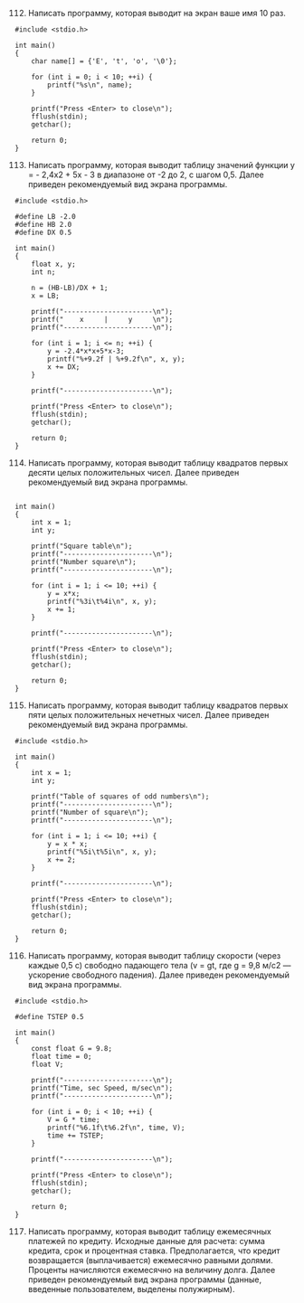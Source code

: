 112. Написать программу, которая выводит на экран ваше имя 10 раз.
```
#include <stdio.h>

int main()
{
    char name[] = {'E', 't', 'o', '\0'};

    for (int i = 0; i < 10; ++i) {
        printf("%s\n", name);
    }

    printf("Press <Enter> to close\n");
    fflush(stdin);
    getchar();

    return 0;
}
```
113. Написать программу, которая выводит таблицу значений функции у = - 2,4х2 + 5х - 3 в диапазоне от -2 до 2, с шагом 0,5. Далее приведен рекомендуемый вид экрана программы.
```
#include <stdio.h>

#define LB -2.0
#define HB 2.0
#define DX 0.5

int main()
{
    float x, y;
    int n;

    n = (HB-LB)/DX + 1;
    x = LB;

    printf("----------------------\n");
    printf("    x     |     y     \n");
    printf("----------------------\n");

    for (int i = 1; i <= n; ++i) {
        y = -2.4*x*x+5*x-3;
        printf("%+9.2f | %+9.2f\n", x, y);
        x += DX;
    }

    printf("----------------------\n");

    printf("Press <Enter> to close\n");
    fflush(stdin);
    getchar();

    return 0;
}
```
114. Написать программу, которая выводит таблицу квадратов первых десяти целых положительных чисел. Далее приведен рекомендуемый вид экрана программы.
```

int main()
{
    int x = 1;
    int y;

    printf("Square table\n");
    printf("----------------------\n");
    printf("Number square\n");
    printf("----------------------\n");

    for (int i = 1; i <= 10; ++i) {
        y = x*x;
        printf("%3i\t%4i\n", x, y);
        x += 1;
    }

    printf("----------------------\n");

    printf("Press <Enter> to close\n");
    fflush(stdin);
    getchar();

    return 0;
}
```
115. Написать программу, которая выводит таблицу квадратов первых пяти целых положительных нечетных чисел. Далее приведен рекомендуемый вид экрана программы.
```
#include <stdio.h>

int main()
{
    int x = 1;
    int y;

    printf("Table of squares of odd numbers\n");
    printf("----------------------\n");
    printf("Number of square\n");
    printf("----------------------\n");

    for (int i = 1; i <= 10; ++i) {
        y = x * x;
        printf("%5i\t%5i\n", x, y);
        x += 2;
    }

    printf("----------------------\n");

    printf("Press <Enter> to close\n");
    fflush(stdin);
    getchar();

    return 0;
}
```
116. Написать программу, которая выводит таблицу скорости (через каждые 0,5 с) свободно падающего тела (v = gt, где g = 9,8 м/с2 — ускорение свободного падения). Далее приведен рекомендуемый вид экрана программы.
```
#include <stdio.h>

#define TSTEP 0.5

int main()
{
    const float G = 9.8;
    float time = 0;
    float V;

    printf("----------------------\n");
    printf("Time, sec Speed, m/sec\n");
    printf("----------------------\n");

    for (int i = 0; i < 10; ++i) {
        V = G * time;
        printf("%6.1f\t%6.2f\n", time, V);
        time += TSTEP;
    }

    printf("----------------------\n");

    printf("Press <Enter> to close\n");
    fflush(stdin);
    getchar();

    return 0;
}
```
117. Написать программу, которая выводит таблицу ежемесячных платежей по кредиту. Исходные данные для расчета: сумма кредита, срок и процентная ставка. Предполагается, что кредит возвращается (выплачивается) ежемесячно равными долями. Проценты начисляются ежемесячно на величину долга. Далее приведен рекомендуемый вид экрана программы (данные, введенные пользователем, выделены полужирным).
```
